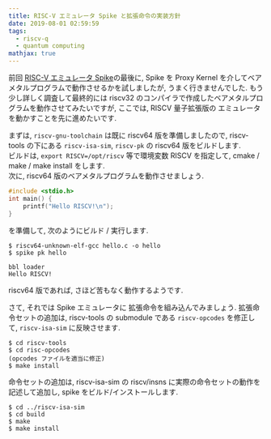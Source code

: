 ```yaml
---
title: RISC-V エミュレータ Spike と拡張命令の実装方針
date: 2019-08-01 02:59:59
tags:
  - riscv-q
  - quantum computing
mathjax: true
---
```


<!-- md about-riscv-q.md -->

前回 [RISC-V エミュレータ Spike](2019/07/24/20190724-01-spike)の最後に, Spike を Proxy Kernel を介してベアメタルプログラムで動作させるかを試しましたが, うまく行きませんでした. もう少し詳しく調査して最終的には riscv32 のコンパイラで作成したベアメタルプログラムを動作させてみたいですが, ここでは, RISCV 量子拡張版の エミュレータを動かすことを先に進めたいです.    

まずは, `riscv-gnu-toolchain` は既に riscv64 版を準備しましたので, riscv-tools の下にある `riscv-isa-sim`, `riscv-pk` の riscv64 版をビルドします.  
ビルドは, `export RISCV=/opt/riscv` 等で環境変数 RISCV を指定して, cmake / make / make install をします.  
次に, riscv64 版のベアメタルプログラムを動作させましょう.  


``` hello.c
#include <stdio.h>
int main() {
    printf("Hello RISCV!\n");
}
```

を準備して, 次のようにビルド / 実行します.  


```
$ riscv64-unknown-elf-gcc hello.c -o hello
$ spike pk hello

bbl loader
Hello RISCV!
```

riscv64 版であれば, さほど苦もなく動作するようです. 

さて, それでは Spike エミュレータに 拡張命令を組み込んでみましょう. 
拡張命令セットの追加は, riscv-tools の submodule である `riscv-opcodes` を修正して, `riscv-isa-sim` に反映させます.  

```
$ cd riscv-tools
$ cd risc-opcodes
(opcodes ファイルを適当に修正)
$ make install
```

命令セットの追加は, riscv-isa-sim の riscv/insns に実際の命令セットの動作を記述して追加し, spike をビルド/インストールします. 

```
$ cd ../riscv-isa-sim
$ cd build
$ make
$ make install 

```




